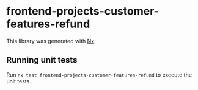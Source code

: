 # frontend-projects-customer-features-refund

This library was generated with [Nx](https://nx.dev).

## Running unit tests

Run `nx test frontend-projects-customer-features-refund` to execute the unit tests.
